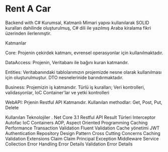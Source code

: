 # Rent A Car

Backend with C#
Kurumsal, Katmanlı Mimari yapısı kullanılarak SOLID kuralları dahilinde oluşturulmuş, C# dili ile yazılmış Araba kiralama fikri üzerinden ilerlenmştir.


Katmanlar

Core: Projenin çekirdek katmanı, evrensel operasyonlar için kullanılmaktadır.

DataAccess: Projenin, Veritabanı ile bağını kuran katmandır.

Entities: Veritabanındaki tablolarımızın projemizde nesne olarak kullanılması için oluşturulmuştur. DTO nesnelerinide barındırmaktadır.

Business: Projemizin iş katmanıdır. Türlü iş kuralları; Veri kontrolleri, validasyonlar, IoC Container'lar ve yetki kontrolleri

WebAPI: Prjenin Restful API Katmanıdır. Kullanılan methodlar: Get, Post, Put, Delete

Kullanılan Teknolojiler
.
Net Core 3.1
Restful API
Result Türleri
Interceptor
Autofac
IoC Containers
AOP, Aspect Oriented Programming
Caching
Performance
Transaction
Validation
Fluent Validation
Cache yönetimi
JWT Authentication
Repository Design Pattern
Cross Cutting Concerns
Caching
Validation
Extensions
Claim
Claim Principal
Exception Middleware
Service Collection
Error Handling
Error Details
Validation Error Details
